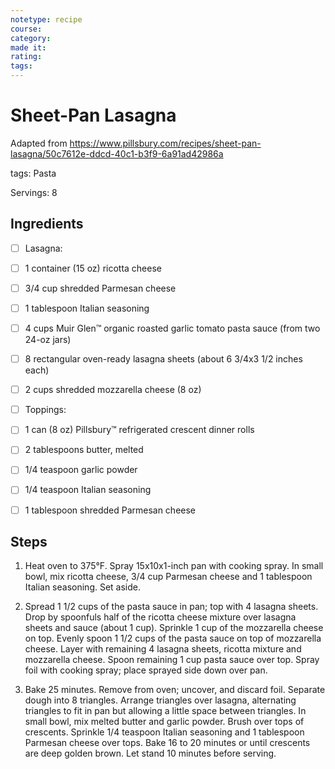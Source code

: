 ```yaml
---
notetype: recipe
course:
category:
made it:
rating:
tags:
---
```

# Sheet-Pan Lasagna

Adapted from https://www.pillsbury.com/recipes/sheet-pan-lasagna/50c7612e-ddcd-40c1-b3f9-6a91ad42986a

tags: Pasta

Servings: 8

## Ingredients
- [ ] Lasagna:- [ ] 1 container (15 oz) ricotta cheese- [ ] 3/4 cup shredded Parmesan cheese- [ ] 1 tablespoon Italian seasoning- [ ] 4 cups Muir Glen™ organic roasted garlic tomato pasta sauce (from two 24-oz jars)- [ ] 8 rectangular oven-ready lasagna sheets (about 6 3/4x3 1/2 inches each)- [ ] 2 cups shredded mozzarella cheese (8 oz)- [ ] Toppings:- [ ] 1 can (8 oz) Pillsbury™ refrigerated crescent dinner rolls- [ ] 2 tablespoons butter, melted- [ ] 1/4 teaspoon garlic powder- [ ] 1/4 teaspoon Italian seasoning- [ ] 1 tablespoon shredded Parmesan cheese

## Steps
1) Heat oven to 375°F. Spray 15x10x1-inch pan with cooking spray. In small bowl, mix ricotta cheese, 3/4 cup Parmesan cheese and 1 tablespoon Italian seasoning. Set aside.

2) Spread 1 1/2 cups of the pasta sauce in pan; top with 4 lasagna sheets. Drop by spoonfuls half of the ricotta cheese mixture over lasagna sheets and sauce (about 1 cup). Sprinkle 1 cup of the mozzarella cheese on top. Evenly spoon 1 1/2 cups of the pasta sauce on top of mozzarella cheese. Layer with remaining 4 lasagna sheets, ricotta mixture and mozzarella cheese. Spoon remaining 1 cup pasta sauce over top. Spray foil with cooking spray; place sprayed side down over pan.

3) Bake 25 minutes. Remove from oven; uncover, and discard foil. Separate dough into 8 triangles. Arrange triangles over lasagna, alternating triangles to fit in pan but allowing a little space between triangles. In small bowl, mix melted butter and garlic powder. Brush over tops of crescents. Sprinkle 1/4 teaspoon Italian seasoning and 1 tablespoon Parmesan cheese over tops. Bake 16 to 20 minutes or until crescents are deep golden brown. Let stand 10 minutes before serving.

